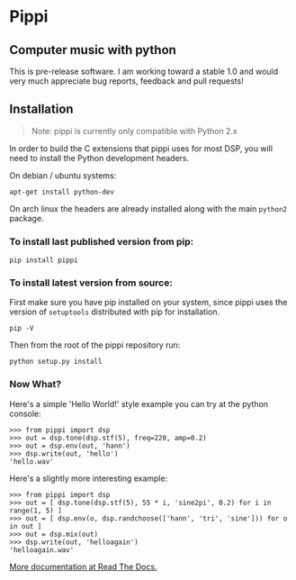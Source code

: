 # Pippi
## Computer music with python

This is pre-release software. I am working toward a stable 1.0 and would very much appreciate bug reports, feedback and pull requests!

## Installation

> Note: pippi is currently only compatible with Python 2.x

In order to build the C extensions that pippi uses for most DSP, you will need to install the Python development headers.

On debian / ubuntu systems:

    apt-get install python-dev

On arch linux the headers are already installed along with the main `python2` package.

### To install last published version from pip:

    pip install pippi

### To install latest version from source:

First make sure you have pip installed on your system, since pippi uses the version of `setuptools` distributed with pip for installation.

    pip -V

Then from the root of the pippi repository run:
    
    python setup.py install


### Now What?

Here's a simple 'Hello World!' style example you can try at the python console:

    >>> from pippi import dsp
    >>> out = dsp.tone(dsp.stf(5), freq=220, amp=0.2)
    >>> out = dsp.env(out, 'hann')
    >>> dsp.write(out, 'hello')
    'hello.wav'

Here's a slightly more interesting example:

    >>> from pippi import dsp
    >>> out = [ dsp.tone(dsp.stf(5), 55 * i, 'sine2pi', 0.2) for i in range(1, 5) ]
    >>> out = [ dsp.env(o, dsp.randchoose(['hann', 'tri', 'sine'])) for o in out ]
    >>> out = dsp.mix(out)
    >>> dsp.write(out, 'helloagain')
    'helloagain.wav'

[More documentation at Read The Docs.](http://pippi.readthedocs.org)

